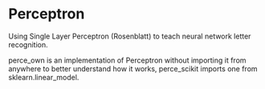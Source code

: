 # Perceptron
Using Single Layer Perceptron (Rosenblatt) to teach neural network letter recognition.

perce_own is an implementation of Perceptron without importing it from anywhere to better understand how it works, perce_scikit imports one from sklearn.linear_model.
